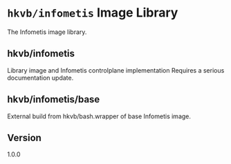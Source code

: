 # `hkvb/infometis` Image Library

The Infometis image library.

## hkvb/infometis

Library image and Infometis controlplane implementation
Requires a serious documentation update.

## hkvb/infometis/base

External build from hkvb/bash.wrapper of base Infometis image.

## Version

1.0.0
